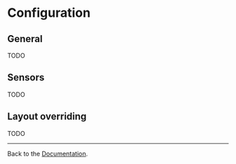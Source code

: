 Configuration
=============

General
-------

TODO

Sensors
-------

TODO

Layout overriding
-----------------

TODO

---

Back to the [Documentation](Home.md).
